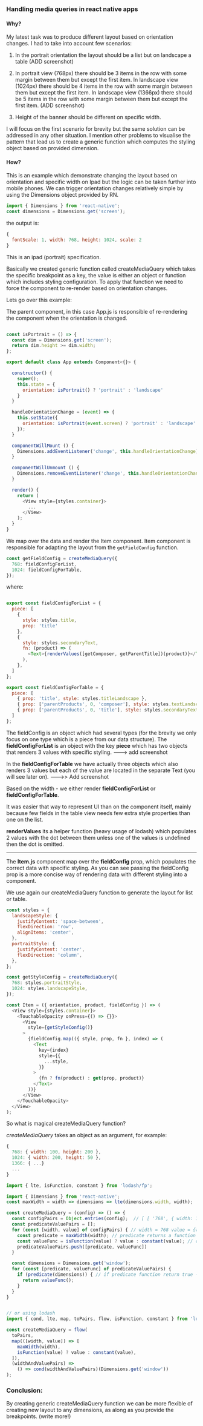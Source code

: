 ### Handling media queries in react native apps

#### Why?

My latest task was to produce different layout based on orientation changes. I had to take into account few scenarios:

1. In the portrait orientation the layout should be a list but on landscape a table (ADD screenshot)

2. In portrait view (768px) there should be 3 items in the row with some margin between them but except the first item.
  In landscape view (1024px) there should be 4 items in the row with some margin between them but except the first item.
  In landscape view (1366px) there should be 5 items in the row with some margin between them but except the first item.
  (ADD screenshot)
3. Height of the banner should be different on specific width.

I will focus on the first scenario for brevity but the same solution can be addressed in any other situation. I mention other problems to visualise the pattern that lead us to create a generic function which computes the styling object based on provided dimension.

#### How?

This is an example which demonstrate changing the layout based on orientation and specific width on Ipad but the logic can be taken further into mobile phones. We can trigger orientation changes relatively simple by using the Dimensions object provided by RN.

```js
import { Dimensions } from 'react-native';
const dimensions = Dimensions.get('screen');
```

the output is:

```js
{
  fontScale: 1, width: 768, height: 1024, scale: 2
}
```

This is an ipad (portrait) specification.

Basically we created generic function called createMediaQuery which takes the specific breakpoint as a key, the value is either an object or function which includes styling configuration. To apply that function we need to force the component to re-render based on orientation changes.


Lets go over this example:

The parent component, in this case App.js is responsible of re-rendering the component when the orientation is changed.

```js

const isPortrait = () => {
  const dim = Dimensions.get('screen');
  return dim.height >= dim.width;
};

export default class App extends Component<{}> {

  constructor() {
    super();
    this.state = {
      orientation: isPortrait() ? 'portrait' : 'landscape'
    }
  }

  handleOrientationChange = (event) => {
    this.setState({
      orientation: isPortrait(event.screen) ? 'portrait' : 'landscape'
    });
  }

  componentWillMount () {
    Dimensions.addEventListener('change', this.handleOrientationChange);
  }

  componentWillUnmount () {
    Dimensions.removeEventListener('change', this.handleOrientationChange);
  }

  render() {
    return (
      <View style={styles.container}>
        ...
      </View>
    );
  }
}
```

We map over the data and render the Item component. Item component is responsible for adapting the layout from the ```getFieldConfig``` function.

```js
const getFieldConfig = createMediaQuery({
  768: fieldConfigForList,
  1024: fieldConfigForTable,
});
```
where:

```js

export const fieldConfigForList = {
  piece: [
    {
      style: styles.title,
      prop: 'title'
    },
    {
      style: styles.secondaryText,
      fn: (product) => (
        <Text>{renderValues([getComposer, getParentTitle])(product)}</Text>
      ),
    },
  ]
};

export const fieldConfigForTable = {
  piece: [
    { prop: 'title', style: styles.titleLandscape },
    { prop: ['parentProducts', 0, 'composer'], style: styles.textLandscape },
    { prop: ['parentProducts', 0, 'title'], style: styles.secondaryTextLandscape },
  ]
};
```

The fieldConfig is an object which had several types (for the brevity we only focus on one type which is a piece from our data structure). The **fieldConfigForList** is an object with the key **piece** which has two objects that renders 3 values with specific styling. ---> add screenshot

In the **fieldConfigForTable** we have actually three objects which also renders 3 values but each of the value are located in the separate Text (you will see later on). --->> Add screenshot

Based on the width - we either render **fieldConfigForList** or **fieldConfigForTable**.

It was easier that way to represent UI than on the component itself, mainly because few fields in the table view needs few extra style properties than one on the list.

**renderValues** its a helper function (heavy usage of lodash) which populates 2 values with the dot between them unless one of the values is undefined then the dot is omitted.

<hr />

The **Item.js** component map over the **fieldConfig** prop, which populates the correct data with specific styling. As you can see passing the fieldConfig prop is a more concise way of rendering data with different styling into a component.

We use again our createMediaQuery function to generate the layout for list or table.

```js
const styles = {
  landscapeStyle: {
    justifyContent: 'space-between',
    flexDirection: 'row',
    alignItems: 'center',
  },
  portraitStyle: {
    justifyContent: 'center',
    flexDirection: 'column',
  },
};
```

```js
const getStyleConfig = createMediaQuery({
  768: styles.portraitStyle,
  1024: styles.landscapeStyle,
});

const Item = ({ orientation, product, fieldConfig }) => (
  <View style={styles.container}>
    <TouchableOpacity onPress={() => {}}>
      <View
        style={getStyleConfig()}
      >
        {fieldConfig.map(({ style, prop, fn }, index) => (
          <Text
            key={index}
            style={{
              ...style,
            }}
          >
            {fn ? fn(product) : get(prop, product)}
          </Text>
        ))}
      </View>
    </TouchableOpacity>
  </View>
);
```

So what is magical createMediaQuery function?

*createMediaQuery* takes an object as an argument, for example:

```js
{
  768: { width: 100, height: 200 },
  1024: { width: 200, height: 50 },
  1366: { ...}
  ...
}
```

```js
import { lte, isFunction, constant } from 'lodash/fp';

import { Dimensions } from 'react-native';
const maxWidth = width => dimensions => lte(dimensions.width, width);

const createMediaQuery = (config) => () => {
  const configPairs = Object.entries(config);  // [ [ '768', { width: 100, height: 200 } ], [ '1024', { width: 200, height: 50 } ...] ]
  const predicateValuePairs = [];
  for (const [width, value] of configPairs) { // width = 768 value = {width: 100, height: 200 }
    const predicate = maxWidth(width); // predicate returns a function because the second argument is not provided in curried functions
    const valueFunc = isFunction(value) ? value : constant(value); // check if the value is an object or a function, if is a function return the value, if is not a function wrap the value and return it
    predicateValuePairs.push([predicate, valueFunc])
  }

  const dimensions = Dimensions.get('window');
  for (const [predicate, valueFunc] of predicateValuePairs) {
    if (predicate(dimensions)) { // if predicate function return true - which means if the supplied width is less or equal to the dimensions return the style object
      return valueFunc();
    }
  }
}


// or using lodash
import { cond, lte, map, toPairs, flow, isFunction, constant } from 'lodash/fp';

const createMediaQuery = flow(
  toPairs,
  map(([width, value]) => [
    maxWidth(width),
    isFunction(value) ? value : constant(value),
  ]),
  (widthAndValuePairs) =>
    () => cond(widthAndValuePairs)(Dimensions.get('window'))
);

```

### Conclusion:
By creating generic createMediaQuery function we can be more flexible of creating new layout to any dimensions, as along as you provide the breakpoints. (write more!)
